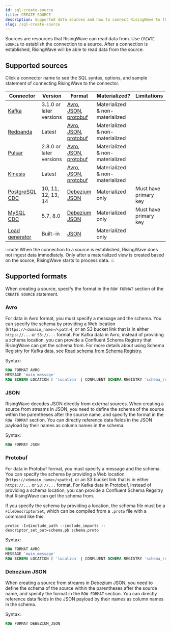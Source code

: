 ```yaml
---
id: sql-create-source
title: CREATE SOURCE
description: Supported data sources and how to connect RisingWave to the sources.
slug: /sql-create-source
---
```


Sources are resources that RisingWave can read data from. Use `CREATE SOURCE` to establish the connection to a source. After a connection is established, RisingWave will be able to read data from the source.


## Supported sources

Click a connector name to see the SQL syntax, options, and sample statement of connecting RisingWave to the connector.

| Connector | Version | Format | Materialized? | Limitations |
|---------|---------|---------|---------|---------|
|[Kafka](../create-source/create-source-kafka-redpanda.md)|3.1.0 or later versions	|[Avro](#avro), [JSON](#json), [protobuf](#protobuf)|	Materialized & non-materialized| |
|[Redpanda](../create-source/create-source-kafka-redpanda.md)|Latest|[Avro](#avro), [JSON](#json), [protobuf](#protobuf)|Materialized & non-materialized| |
|[Pulsar](../create-source/create-source-pulsar.md)|	2.8.0 or later versions|[Avro](#avro), [JSON](#json), [protobuf](#protobuf)|	Materialized & non-materialized| |
|[Kinesis](../create-source/create-source-kinesis.md)|	Latest|	[Avro](#avro), [JSON](#json), [protobuf](#protobuf)|	Materialized & non-materialized| |
|[PostgreSQL CDC](../create-source/create-source-cdc.md)|	10, 11, 12, 13, 14|[Debezium JSON](#debezium-json)|	Materialized only|	Must have primary key|
|[MySQL CDC](../create-source/create-source-cdc.md)|	5.7, 8.0|[Debezium JSON](#debezium-json)|	Materialized only|	Must have primary key|
|[Load generator](../create-source/create-source-datagen.md)|Built-in|[JSON](#json)|Materialized only||

:::note
When the connection to a source is established, RisingWave does not ingest data immediately. Only after a materialized view is created based on the source, RisingWave starts to process data.
:::

## Supported formats

When creating a source, specify the format in the `ROW FORMAT` section of the `CREATE SOURCE` statement.

### Avro

For data in Avro format, you must specify a message and the schema. You can specify the schema by providing a Web location (`https://<domain_name>/<path>`), or an S3 bucket link that is in either `https://...` or `S3://...` format. For Kafka data in Avro, instead of providing a schema location, you can provide a Confluent Schema Registry that RisingWave can get the schema from. For more details about using Schema Registry for Kafka data, see [Read schema from Schema Registry](../create-source/create-source-kafka-redpanda.md#read-schemas-from-schema-registry).

Syntax:
```sql
ROW FORMAT AVRO 
MESSAGE 'main_message' 
ROW SCHEMA LOCATION [ 'location' | CONFLUENT SCHEMA REGISTRY 'schema_registry_url' ]
```

### JSON

RisingWave decodes JSON directly from external sources. When creating a source from streams in JSON, you need to define the schema of the source within the parentheses after the source name, and specify the format in the `ROW FORMAT` section. You can directly reference data fields in the JSON payload by their names as column names in the schema.

Syntax:
```sql
ROW FORMAT JSON
```


### Protobuf

For data in Protobuf format, you must specify a message and the schema. You can specify the schema by providing a Web location (`https://<domain_name>/<path>`), or an S3 bucket link that is in either `https://...` or `S3://...` format. For Kafka data in Protobuf, instead of providing a schema location, you can provide a Confluent Schema Regsitry that RisingWave can get the schema from.

If you specify the schema by providing a location, the schema file must be a `FileDescriptorSet`, which can be compiled from a `.proto` file with a command like this:

```shell
protoc -I=$include_path --include_imports --descriptor_set_out=schema.pb schema.proto
```

Syntax:
```sql
ROW FORMAT AVRO 
MESSAGE 'main_message' 
ROW SCHEMA LOCATION [ 'location' | CONFLUENT SCHEMA REGISTRY 'schema_registry_url' ]
```

### Debezium JSON

When creating a source from streams in Debezium JSON, you need to define the schema of the source within the parentheses after the source name, and specify the format in the `ROW FORMAT` section. You can directly reference data fields in the JSON payload by their names as column names in the schema.

Syntax:
```sql
ROW FORMAT DEBEZIUM_JSON
```

